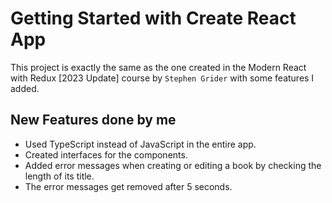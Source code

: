 # Getting Started with Create React App

This project is exactly the same as the one created in the Modern React with Redux [2023 Update] course by `Stephen Grider` with some features I added.

## New Features done by me

- Used TypeScript instead of JavaScript in the entire app.
- Created interfaces for the components.
- Added error messages when creating or editing a book by checking the length of its title.
- The error messages get removed after 5 seconds.
